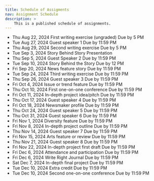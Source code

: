 ```yaml
---
title: Schedule of Assigments
nav: Assignment Schedule
description: >
    This is a published schedule of assignments.
---
```


- Thu Aug 22, 2024 First writing exercise (ungraded)	Due by 5 PM
- Tue Aug 27, 2024 Guest speaker 1	Due by 11:59 PM
- Thu Aug 29, 2024 Second writing exercise	Due by 5 PM
- Tue Sep 3, 2024 Story Behind Story Presentation
- Thu Sep 5, 2024	Guest Speaker 2	Due by 11:59 PM
- Tue Sep 10, 2024	Story Behind the Story	Due by 12 PM
- Fri Sep 20, 2024 News feature story	Due by 11:59 PM
- Tue Sep 24, 2024 Third writing exercise	Due by 11:59 PM
- Thu Sep 26, 2024 Guest speaker 3	Due by 11:59 PM
- Fri Oct 4, 2024	Issue or trend feature	Due by 11:59 PM
- Thu Oct 10, 2024 First one-on-one conference	Due by 11:59 PM
- Fri Oct 11, 2024 In-depth project idea/pitch	Due by 11:59 PM
- Thu Oct 17, 2024 Guest speaker 4	Due by 11:59 PM
- Fri Oct 18, 2024 Newsmaker profile	Due by 11:59 PM
- Thu Oct 24, 2024 Guest speaker 5	Due by 11:59 PM
- Thu Oct 31, 2024 Guest speaker 6	Due by 11:59 PM
- Fri Nov 1, 2024	Diversity feature	Due by 11:59 PM
- Fri Nov 8, 2024 In-depth project outline	Due by 11:59 PM
- Thu Nov 14, 2024 Guest speaker 7	Due by 11:59 PM
- Fri Nov 15, 2024 Arts feature or review	Due by 11:59 PM
- Thu Nov 21, 2024 Guest speaker 8	Due by 11:59 PM
- Fri Nov 22, 2024 In-depth project first draft	Due by 11:59 PM
- Fri Dec 6, 2024	Attendance and participation	Due by 11:59 PM
- Fri Dec 6, 2024 Write Right Journal	Due by 11:59 PM
- Sat Dec 7, 2024	In-depth final project	Due by 11:59 PM
- Tue Dec 10, 2024 Extra credit	Due by 11:59 PM
- Tue Dec 10, 2024 Second one-on-one conference	Due by 11:59 PM

